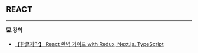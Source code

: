## REACT
---


**💻 강의**


+ [【한글자막】 React 완벽 가이드 with Redux, Next.js, TypeScript](https://www.udemy.com/course/best-react/?couponCode=KEEPLEARNING)
